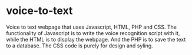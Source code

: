 # voice-to-text

Voice to text webpage that uses Javascript, HTML, PHP and CSS.
The functionality of Javascript is to write the voice recognition script with it,
while the HTML is to display the webpage. And the PHP is to save the text to a database.
The CSS code is purely for design and syling.
